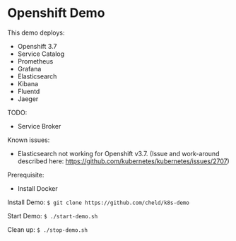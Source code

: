 # Openshift Demo 

This demo deploys:
* Openshift 3.7
* Service Catalog
* Prometheus
* Grafana
* Elasticsearch
* Kibana
* Fluentd
* Jaeger

TODO:
* Service Broker

Known issues:
* Elasticsearch not working for Openshift v3.7. (Issue and work-around described here: https://github.com/kubernetes/kubernetes/issues/2707)


Prerequisite:
* Install Docker


Install Demo:
``
$ git clone https://github.com/cheld/k8s-demo
``


Start Demo:
``
$ ./start-demo.sh
``

Clean up:
``
$ ./stop-demo.sh
``
